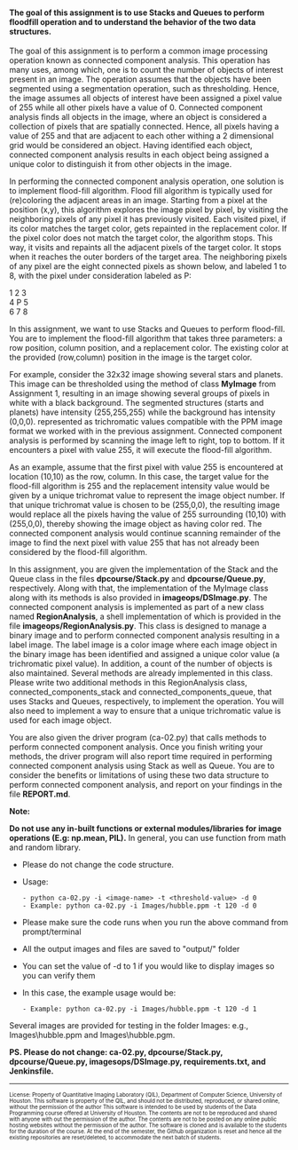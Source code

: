 #### The goal of this assignment is to use Stacks and Queues to perform floodfill operation and to understand the behavior of the two data structures. ####

The goal of this assignment is to perform a common image processing operation known as connected component analysis.
This operation has many uses, among which, one is to count the number of objects of interest present in an image.  The operation
assumes that the objects have been segmented using a segmentation operation, such as thresholding.  Hence, the image assumes all
objects of interest have been assigned a pixel value of 255 while all other pixels have a value of 0.  Connected component analysis
finds all objects in the image, where an object is considered a collection of pixels that are spatially connected.  Hence, all pixels having
a value of 255 and that are adjacent to each other withing a 2 dimensional grid would be considered an object.  Having identified each object,
connected component analysis results in each object being assigned a unique color to distinguish it from other objects in the image.

In performing the connected component analysis operation, one solution is to implement flood-fill algorithm. 
Flood fill algorithm is typically used for (re)coloring the adjacent areas in an image. 
Starting from a pixel at the position (x,y), this algorithm explores the image pixel by pixel, by visiting the 
neighboring pixels of any pixel it has previously visited. Each visited pixel, if its color matches the target color, 
gets repainted in the replacement color. If the pixel color does not match the target color, the algorithm stops. 
This way, it visits and repaints all the adjacent pixels of the target color. It stops when it reaches the outer 
borders of the target area. The neighboring pixels of any pixel are the eight connected pixels as shown below, 
and labeled 1 to 8, with the pixel under consideration labeled as P:

1 2 3<br>
4 P 5<br>
6 7 8<br>

In this assignment, we want to use Stacks and Queues to perform flood-fill. You are to implement the flood-fill algorithm that takes three parameters: a row position, column position, and a replacement color. 
The existing color at the provided (row,column) position in the image is the target color.

For example, consider the 32x32 image showing several stars and planets.  This image can be thresholded using the method of 
class **MyImage** from Assignment 1, resulting in an image showing several groups of pixels in white with a black background. 
The segmented structures (starts and planets) have intensity (255,255,255) while the background has intensity (0,0,0). 
represented as trichromatic values compatible with the PPM image format we worked with in the previous assignment. 
Connected component analysis is performed by scanning the image left to right, top to bottom.  If it encounters a 
pixel with value 255, it will execute the flood-fill algorithm.

As an example, assume that the first pixel with value 255 is encountered at location (10,10) as the row, column. In this case,
the target value for the flood-fill algorithm is 255 and the replacement intensity value would be given by a unique trichromat value to represent
the image object number.  If that unique trichromat value is chosen to be (255,0,0), the resulting image would replace all the pixels having the value of 255 
surrounding (10,10) with (255,0,0), thereby showing the image object as having color red.  The connected component analysis 
would continue scanning remainder of the image to find the next pixel with value 255 that has not already been considered by the flood-fill algorithm.

In this assignment, you are given the implementation of the Stack and the Queue class in the files **dpcourse/Stack.py** 
and **dpcourse/Queue.py**, respectively. Along with that, the implementation of the MyImage class along with its methods 
is also provided in **imageops/DSImage.py**.  The connected component analysis is implemented as part of a new class named
**RegionAnalysis**, a shell implementation of which is provided in the file **imageops/RegionAnalysis.py**.  This class 
is designed to manage a binary image and to perform connected component analysis resulting in a label image.  The label image
is a color image where each image object in the binary image has been identified and assigned a unique color value (a trichromatic pixel value).
In addition, a count of the number of objects is also maintained.  Several methods are already implemented in this class.  
Please write two additional methods in this RegionAnalysis class, connected_components_stack and connected_components_queue, 
that uses Stacks and Queues, respectively, to implement the operation. You will also need to implement a way to ensure that a unique trichromatic value
is used for each image object.

You are also given the driver program (ca-02.py) that calls methods to perform connected component analysis. 
Once you finish writing your methods, the driver program will also report time required in performing connected
component analysis using Stack as well as Queue.  You are to consider the benefits or limitations of using these
two data structure to perform connected component analysis, and report on your findings in the file **REPORT.md**.

**Note:**

**Do not use any in-built functions or external modules/libraries for image operations (E.g: np.mean, PIL).** In general, you can use function from math and random library. <br/>
   
  - Please do not change the code structure.
  - Usage:
   
        - python ca-02.py -i <image-name> -t <threshold-value> -d 0
        - Example: python ca-02.py -i Images/hubble.ppm -t 120 -d 0
  - Please make sure the code runs when you run the above command from prompt/terminal
  - All the output images and files are saved to "output/" folder
  - You can set the value of -d to 1 if you would like to display images so you can verify them
  - In this case, the example usage would be:
  
        - Example: python ca-02.py -i Images/hubble.ppm -t 120 -d 1

Several images are provided for testing in the folder Images: e.g., Images\hubble.ppm and Images\hubble.pgm.<br>

**PS. Please do not change: ca-02.py, dpcourse/Stack.py, dpcourse/Queue.py, imagesops/DSImage.py, requirements.txt, and Jenkinsfile.**

-----------------------

<sub><sup>
License: Property of Quantitative Imaging Laboratory (QIL), Department of Computer Science, University of Houston. This software is property of the QIL, and should not be distributed, reproduced, or shared online, without the permission of the author This software is intended to be used by students of the Data Programming course offered at University of Houston. The contents are not to be reproduced and shared with anyone with out the permission of the author. The contents are not to be posted on any online public hosting websites without the permission of the author. The software is cloned and is available to the students for the duration of the course. At the end of the semester, the Github organization is reset and hence all the existing repositories are reset/deleted, to accommodate the next batch of students.
</sub></sup>
